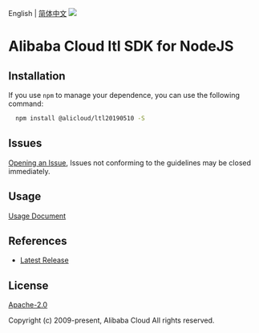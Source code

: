 English | [简体中文](README-CN.md)
![](https://aliyunsdk-pages.alicdn.com/icons/AlibabaCloud.svg)

# Alibaba Cloud ltl SDK for NodeJS

## Installation
If you use `npm` to manage your dependence, you can use the following command:

```sh
  npm install @alicloud/ltl20190510 -S
```

## Issues
[Opening an Issue](https://github.com/aliyun/alibabacloud-typescript-sdk/issues/new), Issues not conforming to the guidelines may be closed immediately.

## Usage
[Usage Document](https://github.com/aliyun/alibabacloud-typescript-sdk/blob/master/docs/Usage-EN.md#quick-examples)

## References
* [Latest Release](https://github.com/aliyun/alibabacloud-typescript-sdk/)

## License
[Apache-2.0](http://www.apache.org/licenses/LICENSE-2.0)

Copyright (c) 2009-present, Alibaba Cloud All rights reserved.
